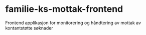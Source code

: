 # familie-ks-mottak-frontend
Frontend applikasjon for monitorering og håndtering av mottak av kontantstøtte søknader
